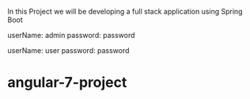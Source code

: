 In this Project we will be developing a full stack application using Spring Boot

userName: admin
password: password

userName: user
password: password
# angular-7-project
